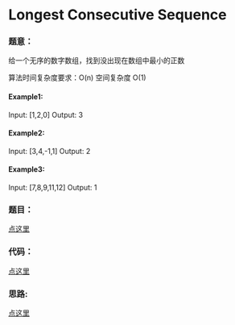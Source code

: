 #	Longest Consecutive Sequence


### 题意：
给一个无序的数字数组，找到没出现在数组中最小的正数

算法时间复杂度要求：O(n) 空间复杂度 O(1)

#### Example1:
Input: [1,2,0]
Output: 3

#### Example2:
Input: [3,4,-1,1]
Output: 2

#### Example3:
Input: [7,8,9,11,12]
Output: 1


### 题目：
<a href="https://leetcode.com/problems/first-missing-positive/" target="_blank">点这里</a>

### 代码：
<a href="./First_Missing_Positive.js">点这里</a>

### 思路:
<a href="./tips.md">点这里</a>
